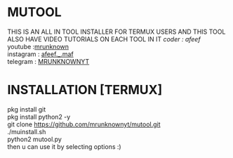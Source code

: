 # MUTOOL
THIS IS AN ALL IN TOOL INSTALLER FOR TERMUX USERS AND THIS TOOL ALSO HAVE VIDEO TUTORIALS ON EACH TOOL IN IT
  <i>coder : afeef</i><br>
  youtube :<a href="https://www.youtube.com/channel/UCtVzQz_FEQTaU3fXeEYqetQ/">mrunknown</a><br>
  instagram : <a href="https://www.instagram.com/afeef._.maf/">afeef._.maf</a><br>
  telegram : <a href="https://t.me/mrunknownyt">MRUNKNOWNYT</a><br>

# INSTALLATION [TERMUX]
pkg install git<br>
pkg install python2 -y<br>
git clone https://github.com/mrunknownyt/mutool.git<br>
./muinstall.sh<br>
python2 mutool.py<br>
then u can use it by selecting options :)
